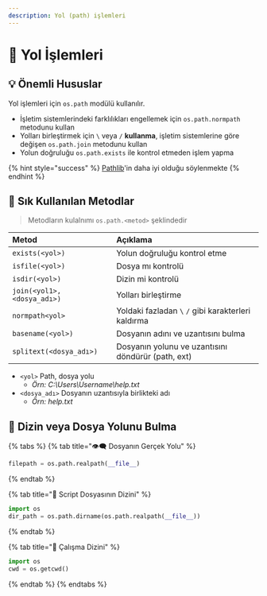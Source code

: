 ```yaml
---
description: Yol (path) işlemleri
---
```


# 🚩 Yol İşlemleri

## 💡 Önemli Hususlar

Yol işlemleri için `os.path` modülü kullanılır.

* İşletim sistemlerindeki farklılıkları engellemek için `os.path.normpath` metodunu kullan
* Yolları birleştirmek için `\` veya `/` **kullanma**, işletim sistemlerine göre değişen `os.path.join` metodunu kullan
* Yolun doğruluğu `os.path.exists` ile kontrol etmeden işlem yapma

{% hint style="success" %}
[Pathlib](https://treyhunner.com/2018/12/why-you-should-be-using-pathlib/)'in daha iyi olduğu söylenmekte
{% endhint %}

## 🌟 Sık Kullanılan Metodlar

> Metodların kulalnımı `os.path.<metod>` şeklindedir

| Metod | Açıklama |
| :--- | :--- |
| `exists(<yol>)` | Yolun doğruluğu kontrol etme |
| `isfile(<yol>)` | Dosya mı kontrolü |
| `isdir(<yol>)` | Dizin mi kontrolü |
| `join(<yol1>, <dosya_adı>)` | Yolları birleştirme |
| `normpath<yol>` | Yoldaki fazladan `\` `/` gibi karakterleri kaldırma |
| `basename(<yol>)` | Dosyanın adını ve uzantısını bulma |
| `splitext(<dosya_adı>)` | Dosyanın yolunu ve uzantısını döndürür \(path, ext\) |

* `<yol>` Path, dosya yolu
  * _Örn: C:\Users\Username\help.txt_
* `<dosya_adı>` Dosyanın uzantısıyla birlikteki adı
  * _Örn: help.txt_

## ‍👀 Dizin veya Dosya Yolunu Bulma

{% tabs %}
{% tab title="👁‍🗨 Dosyanın Gerçek Yolu" %}
```python
filepath = os.path.realpath(__file__)
```
{% endtab %}

{% tab title="📜 Script Dosyasının Dizini" %}
```python
import os
dir_path = os.path.dirname(os.path.realpath(__file__))
```
{% endtab %}

{% tab title="📂 Çalışma Dizini" %}
```python
import os
cwd = os.getcwd()
```
{% endtab %}
{% endtabs %}

